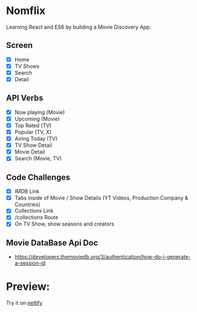 # Nomflix

Learning React and ES6 by building a Movie Discovery App.

## Screen

- [x] Home
- [x] TV Shows
- [x] Search
- [x] Detail

## API Verbs

- [x] Now playing (Movie)
- [x] Upcoming (Movie)
- [x] Top Rated (TV)
- [x] Popular (TV, X)
- [x] Airing Today (TV)
- [x] TV Show Detail
- [x] Movie Detail
- [x] Search (Movie, TV)

## Code Challenges

- [x] IMDB Link
- [x] Tabs inside of Movie / Show Details (YT Videos, Production Company & Countries)
- [x] Collections Link
- [x] /collections Route
- [x] On TV Show, show seasons and creators

## Movie DataBase Api Doc

- https://developers.themoviedb.org/3/authentication/how-do-i-generate-a-session-id

# Preview:

Try it on [netlify](https://dazzling-hawking-6b0dac.netlify.app)
